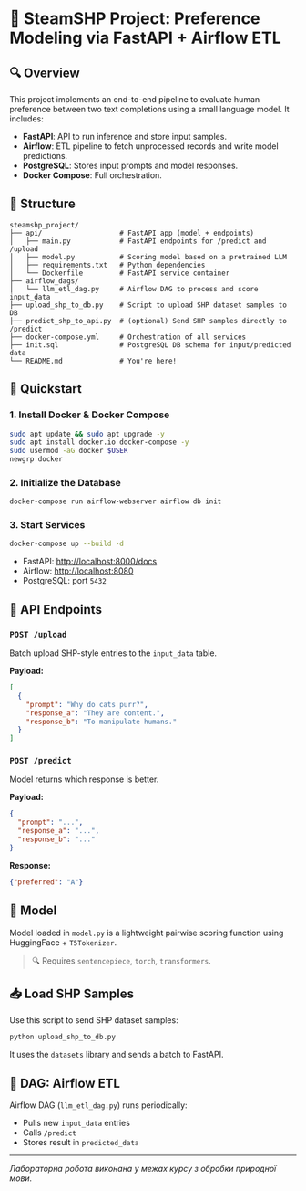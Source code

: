 # 🧠 SteamSHP Project: Preference Modeling via FastAPI + Airflow ETL

## 🔍 Overview

This project implements an end-to-end pipeline to evaluate human preference between two text completions using a small language model. It includes:

- **FastAPI**: API to run inference and store input samples.
- **Airflow**: ETL pipeline to fetch unprocessed records and write model predictions.
- **PostgreSQL**: Stores input prompts and model responses.
- **Docker Compose**: Full orchestration.

## 📁 Structure

```
steamshp_project/
├── api/                   # FastAPI app (model + endpoints)
│   ├── main.py            # FastAPI endpoints for /predict and /upload
│   ├── model.py           # Scoring model based on a pretrained LLM
│   ├── requirements.txt   # Python dependencies
│   └── Dockerfile         # FastAPI service container
├── airflow_dags/
│   └── llm_etl_dag.py     # Airflow DAG to process and score input_data
├── upload_shp_to_db.py    # Script to upload SHP dataset samples to DB
├── predict_shp_to_api.py  # (optional) Send SHP samples directly to /predict
├── docker-compose.yml     # Orchestration of all services
├── init.sql               # PostgreSQL DB schema for input/predicted data
└── README.md              # You're here!
```

## 🚀 Quickstart

### 1. Install Docker & Docker Compose

```bash
sudo apt update && sudo apt upgrade -y
sudo apt install docker.io docker-compose -y
sudo usermod -aG docker $USER
newgrp docker
```

### 2. Initialize the Database

```bash
docker-compose run airflow-webserver airflow db init
```

### 3. Start Services

```bash
docker-compose up --build -d
```

- FastAPI: [http://localhost:8000/docs](http://localhost:8000/docs)
- Airflow: [http://localhost:8080](http://localhost:8080)
- PostgreSQL: port `5432`

## 🧩 API Endpoints

### `POST /upload`

Batch upload SHP-style entries to the `input_data` table.

**Payload:**
```json
[
  {
    "prompt": "Why do cats purr?",
    "response_a": "They are content.",
    "response_b": "To manipulate humans."
  }
]
```

### `POST /predict`

Model returns which response is better.

**Payload:**
```json
{
  "prompt": "...",
  "response_a": "...",
  "response_b": "..."
}
```

**Response:**
```json
{"preferred": "A"}
```

## 🧠 Model

Model loaded in `model.py` is a lightweight pairwise scoring function using HuggingFace + `T5Tokenizer`.

> 🔍 Requires `sentencepiece`, `torch`, `transformers`.

## 📥 Load SHP Samples

Use this script to send SHP dataset samples:

```bash
python upload_shp_to_db.py
```

It uses the `datasets` library and sends a batch to FastAPI.

## 📅 DAG: Airflow ETL

Airflow DAG (`llm_etl_dag.py`) runs periodically:

- Pulls new `input_data` entries
- Calls `/predict`
- Stores result in `predicted_data`

---

_Лабораторна робота виконана у межах курсу з обробки природної мови._